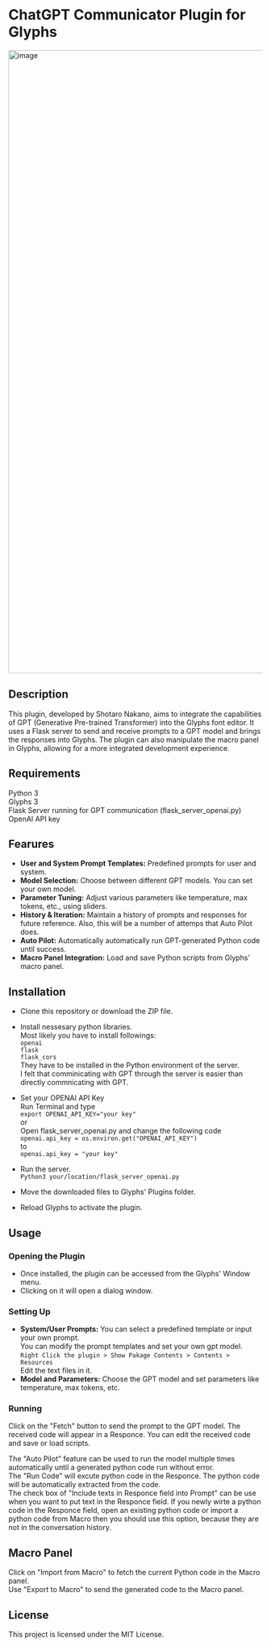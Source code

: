 # **ChatGPT Communicator Plugin for Glyphs**

<img width="1235" alt="image" src="https://github.com/ShoExperiment/ChatGPT-Communicator/assets/131850635/53ddb4c5-d032-41c9-ac6f-a2571d2d34db">


## **Description**

This plugin, developed by Shotaro Nakano, aims to integrate the capabilities of GPT (Generative Pre-trained Transformer) into the Glyphs font editor. It uses a Flask server to send and receive prompts to a GPT model and brings the responses into Glyphs. The plugin can also manipulate the macro panel in Glyphs, allowing for a more integrated development experience.

## **Requirements**

Python 3  
Glyphs 3  
Flask Server running for GPT communication (flask_server_openai.py)  
OpenAI API key  

## **Fearures**

* **User and System Prompt Templates:** Predefined prompts for user and system.  
* **Model Selection:** Choose between different GPT models. You can set your own model. 
* **Parameter Tuning:** Adjust various parameters like temperature, max tokens, etc., using sliders.  
* **History & Iteration:** Maintain a history of prompts and responses for future reference. Also, this will be a number of attemps that Auto Pilot does.  
* **Auto Pilot:** Automatically automatically run GPT-generated Python code until success.  
* **Macro Panel Integration:** Load and save Python scripts from Glyphs' macro panel.  

## **Installation**
* Clone this repository or download the ZIP file.  

* Install nessesary python libraries.  
  Most likely you have to install followings:  
  `openai`    
  `flask`  
  `flask_cors`  
  They have to be installed in the Python environment of the server.  
  I felt that comminicating with GPT through the server is easier than directly commnicating with GPT.  

* Set your OPENAI API Key  
  Run Terminal and type  
  `export OPENAI_API_KEY="your key"`  
  or  
  Open flask_server_openai.py and change the following code  
  `openai.api_key = os.environ.get("OPENAI_API_KEY")`  
  to  
  `openai.api_key = "your key"`
  
* Run the server.  
  `Python3 your/location/flask_server_openai.py`
  

* Move the downloaded files to Glyphs' Plugins folder.
* Reload Glyphs to activate the plugin.

## **Usage**

### **Opening the Plugin**

* Once installed, the plugin can be accessed from the Glyphs' Window menu.  
* Clicking on it will open a dialog window.  
    
### **Setting Up**
    
* **System/User Prompts:** You can select a predefined template or input your own prompt.  
You can modify the prompt templates and set your own gpt model.  
`Right Click the plugin > Show Pakage Contents > Contents > Resources`  
Edit the text files in it.  
* **Model and Parameters:** Choose the GPT model and set parameters like temperature, max tokens, etc.
### **Running**
Click on the "Fetch" button to send the prompt to the GPT model. The received code will appear in a Responce. You can edit the received code and save or load scripts.  
  
The "Auto Pilot" feature can be used to run the model multiple times automatically until a generated python code run without error.  
The "Run Code" will excute python code in the Responce. The python code will be automatically extracted from the code.  
The check box of "Include texts in Responce field into Prompt" can be use when you want to put text in the Responce field. If you newly wirte a python code in the Responce field, open an existing python code or import a python code from Macro then you should use this option, because they are not in the conversation history.  
  
## **Macro Panel**
Click on "Import from Macro" to fetch the current Python code in the Macro panel.  
Use "Export to Macro" to send the generated code to the Macro panel.  

## **License**

This project is licensed under the MIT License.
